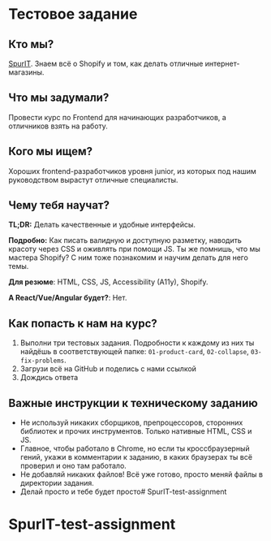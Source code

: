 # Тестовое задание 

## Кто мы?
[SpurIT](https://spur-i-t.com/). Знаем всё о Shopify и том, как делать отличные интернет-магазины.

## Что мы задумали?
Провести курс по Frontend для начинающих разработчиков, а отличников взять на работу. 

## Кого мы ищем?
Хороших frontend-разработчиков уровня junior, из которых под нашим руководством вырастут отличные специалисты.
 
## Чему тебя научат?
**TL;DR:** Делать качественные и удобные интерфейсы.

**Подробно:** Как писать валидную и доступную разметку, наводить красоту через CSS и оживлять при помощи JS.
Ты же помнишь, что мы мастера Shopify? С ним тоже познакомим и научим делать для него темы.

**Для резюме**: HTML, CSS, JS, Accessibility (A11y), Shopify.

**A React/Vue/Angular будет?**: Нет.

## Как попасть к нам на курс?
1. Выполни три тестовых задания. Подробности к каждому из них ты найдёшь в соответствующей папке: ```01-product-card```, ```02-collapse```, ```03-fix-problems```.
2. Загрузи всё на GitHub и поделись с нами ссылкой
3. Дождись ответа

## Важные инструкции к техническому заданию
* Не используй никаких сборщиков, препроцессоров, сторонних библиотек и прочих инструментов. Только нативные HTML, CSS и JS.
* Главное, чтобы работало в Chrome, но если ты кроссбраузерный гений, укажи в комментарии к заданию, в каких браузерах ты всё проверил и оно там работало.
* Не добавляй никаких файлов! Всё уже готово, просто меняй файлы в директории задания.
* Делай просто и тебе будет просто# SpurIT-test-assignment
# SpurIT-test-assignment
